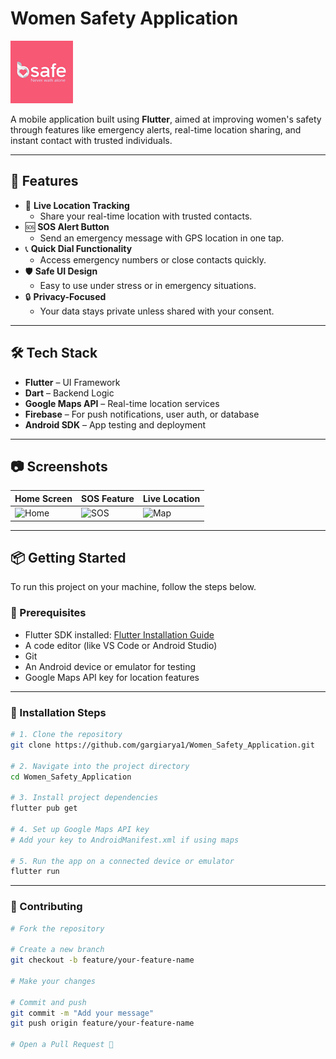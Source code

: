 # Women Safety Application

![Logo](assets/app_logo.png) 

A mobile application built using **Flutter**, aimed at improving women's safety through features like emergency alerts, real-time location sharing, and instant contact with trusted individuals.

---

## 🚀 Features

- 📍 **Live Location Tracking**
  - Share your real-time location with trusted contacts.
- 🆘 **SOS Alert Button**
  - Send an emergency message with GPS location in one tap.
- 📞 **Quick Dial Functionality**
  - Access emergency numbers or close contacts quickly.
- 🛡️ **Safe UI Design**
  - Easy to use under stress or in emergency situations.
- 🔒 **Privacy-Focused**
  - Your data stays private unless shared with your consent.

---

## 🛠️ Tech Stack

- **Flutter** – UI Framework
- **Dart** – Backend Logic
- **Google Maps API** – Real-time location services
- **Firebase** – For push notifications, user auth, or database
- **Android SDK** – App testing and deployment

---

## 📷 Screenshots

| Home Screen | SOS Feature | Live Location |
|-------------|-------------|----------------|
| ![Home](assets/screenshots/home_screen.png) | ![SOS](assets/screenshots/sos_feature.png) | ![Map](assets/screenshots/location_screen.png) |

---

## 📦 Getting Started

To run this project on your machine, follow the steps below.

### 🔧 Prerequisites

- Flutter SDK installed: [Flutter Installation Guide](https://docs.flutter.dev/get-started/install)
- A code editor (like VS Code or Android Studio)
- Git
- An Android device or emulator for testing
- Google Maps API key for location features

---

### 🚀 Installation Steps

```bash
# 1. Clone the repository
git clone https://github.com/gargiarya1/Women_Safety_Application.git

# 2. Navigate into the project directory
cd Women_Safety_Application

# 3. Install project dependencies
flutter pub get

# 4. Set up Google Maps API key
# Add your key to AndroidManifest.xml if using maps

# 5. Run the app on a connected device or emulator
flutter run
```

---

### 🤝 Contributing

```bash
# Fork the repository

# Create a new branch
git checkout -b feature/your-feature-name

# Make your changes

# Commit and push
git commit -m "Add your message"
git push origin feature/your-feature-name

# Open a Pull Request 🚀
